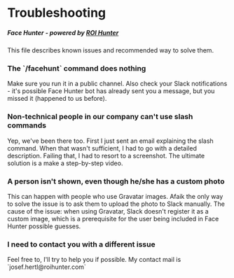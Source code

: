 <h1>Troubleshooting</h1>
<h5>Face Hunter - powered by <a href="https://www.roihunter.com/join-us">ROI Hunter</a></h5>
This file describes known issues and recommended way to solve them.

<h3>The `/facehunt` command does nothing</h3>
Make sure you run it in a public channel. Also check your Slack notifications - it's possible Face Hunter bot has already sent you a message, but you missed it (happened to us before).

<h3>Non-technical people in our company can't use slash commands</h3>
Yep, we've been there too. First I just sent an email explaining the slash command. When that wasn't sufficient, I had to go with a detailed description. Failing that, I had to resort to a screenshot. The ultimate solution is a make a step-by-step video.

<h3>A person isn't shown, even though he/she has a custom photo</h3>
This can happen with people who use Gravatar images. Afaik the only way to solve the issue is to ask them to upload the photo to Slack manually. The cause of the issue: when using Gravatar, Slack doesn't register it as a custom image, which is a prerequisite for the user being included in Face Hunter possible guesses.

<h3>I need to contact you with a different issue</h3>
Feel free to, I'll try to help you if possible. My contact mail is `josef.hertl@roihunter.com`